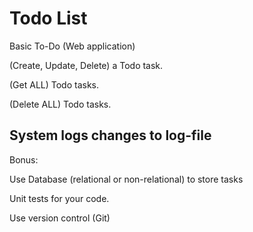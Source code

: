 # Todo List
Basic To-Do (Web application)

(Create, Update, Delete) a Todo task.

(Get ALL) Todo tasks.

(Delete ALL) Todo tasks.

System logs changes to log-file
----------------------------------------------
Bonus:

Use Database (relational or non-relational) to store tasks

Unit tests for your code.

Use version control (Git)
